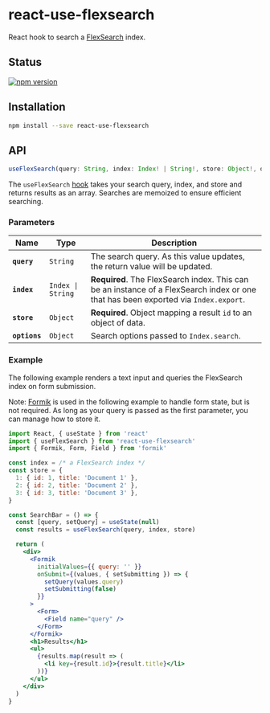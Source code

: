 # react-use-flexsearch

React hook to search a [FlexSearch][flexsearch] index.

## Status

[![npm version](https://badge.fury.io/js/react-use-flexsearch.svg)](http://badge.fury.io/js/react-use-flexsearch)

## Installation

```sh
npm install --save react-use-flexsearch
```

## API

```js
useFlexSearch(query: String, index: Index! | String!, store: Object!, options: Object) => Object[]
```

The `useFlexSearch` [hook][hooks] takes your search query, index, and store and
returns results as an array. Searches are memoized to ensure efficient
searching.

### Parameters

| Name          | Type              | Description                                                                                                                         |
| ------------- | ----------------- | ----------------------------------------------------------------------------------------------------------------------------------- |
| **`query`**   | `String`          | The search query. As this value updates, the return value will be updated.                                                          |
| **`index`**   | `Index \| String` | **Required**. The FlexSearch index. This can be an instance of a FlexSearch index or one that has been exported via `Index.export`. |
| **`store`**   | `Object`          | **Required**. Object mapping a result `id` to an object of data.                                                                    |
| **`options`** | `Object`          | Search options passed to `Index.search`.                                                                                            |

### Example

The following example renders a text input and queries the FlexSearch index on
form submission.

Note: [Formik][formik] is used in the following example to handle form state,
but is not required. As long as your query is passed as the first parameter, you
can manage how to store it.

```jsx
import React, { useState } from 'react'
import { useFlexSearch } from 'react-use-flexsearch'
import { Formik, Form, Field } from 'formik'

const index = /* a FlexSearch index */
const store = {
  1: { id: 1, title: 'Document 1' },
  2: { id: 2, title: 'Document 2' },
  3: { id: 3, title: 'Document 3' },
}

const SearchBar = () => {
  const [query, setQuery] = useState(null)
  const results = useFlexSearch(query, index, store)

  return (
    <div>
      <Formik
        initialValues={{ query: '' }}
        onSubmit={(values, { setSubmitting }) => {
          setQuery(values.query)
          setSubmitting(false)
        }}
      >
        <Form>
          <Field name="query" />
        </Form>
      </Formik>
      <h1>Results</h1>
      <ul>
        {results.map(result => (
          <li key={result.id}>{result.title}</li>
        ))}
      </ul>
    </div>
  )
}
```

[flexsearch]: https://github.com/nextapps-de/flexsearch
[hooks]: https://reactjs.org/docs/hooks-intro.html
[formik]: https://github.com/jaredpalmer/formik
